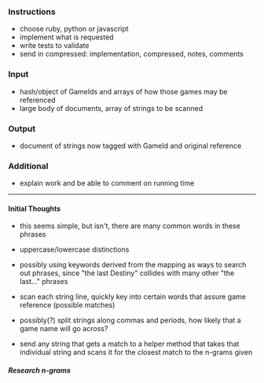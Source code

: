 ### Instructions
- choose ruby, python or javascript
- implement what is requested
- write tests to validate
- send in compressed: implementation, compressed, notes, comments

### Input
- hash/object of GameIds and arrays of how those games may be referenced
- large body of documents, array of strings to be scanned

### Output
- document of strings now tagged with GameId and original reference

### Additional
- explain work and be able to comment on running time

---

#### Initial Thoughts
- this seems simple, but isn't, there are many common words in these phrases
- uppercase/lowercase distinctions

- possibly using keywords derived from the mapping as ways to search out phrases, since "the last Destiny" collides with many other "the last..." phrases

- scan each string line, quickly key into certain words that assure game reference (possible matches)
- possibly(?) split strings along commas and periods, how likely that a game name will go across?
- send any string that gets a match to a helper method that takes that individual string and scans it for the closest match to the n-grams given

##### Research n-grams
